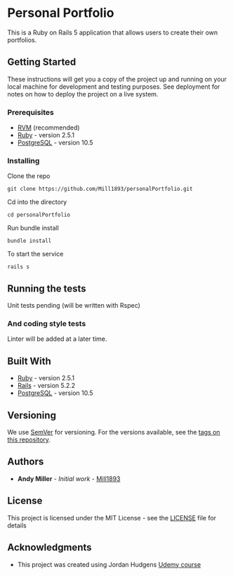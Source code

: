# Personal Portfolio

This is a Ruby on Rails 5 application that allows users to create their own portfolios.

## Getting Started

These instructions will get you a copy of the project up and running on your local machine for development and testing purposes. See deployment for notes on how to deploy the project on a live system.

### Prerequisites

* [RVM](https://rvm.io/rvm/install) (recommended)
* [Ruby](https://rvm.io/rubies/installing) - version 2.5.1
* [PostgreSQL](https://www.postgresql.org/download/) - version 10.5

### Installing

Clone the repo
```
git clone https://github.com/Mill1893/personalPortfolio.git
```
Cd into the directory
```
cd personalPortfolio
```
Run bundle install
```
bundle install
```
To start the service
```
rails s
```

## Running the tests

Unit tests pending (will be written with Rspec)


### And coding style tests

Linter will be added at a later time.

## Built With

* [Ruby](https://www.ruby-lang.org/en/) - version 2.5.1
* [Rails](https://rubyonrails.org/) - version 5.2.2
* [PostgreSQL](https://www.postgresql.org/docs/) - version 10.5

## Versioning

We use [SemVer](http://semver.org/) for versioning. For the versions available, see the [tags on this repository](https://github.com/your/project/tags). 

## Authors

* **Andy Miller** - *Initial work* - [Mill1893](https://github.com/mill1893)

## License

This project is licensed under the MIT License - see the [LICENSE](LICENSE) file for details

## Acknowledgments

* This project was created using Jordan Hudgens [Udemy course](https://www.udemy.com/professional-rails-5-development-course/)
